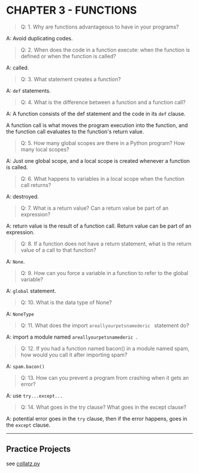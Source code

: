 # CHAPTER 3 - FUNCTIONS

> Q: 1. Why are functions advantageous to have in your programs?

A: Avoid duplicating codes.

> Q: 2. When does the code in a function execute: when the function is defined or when the function is called?

A: called.

> Q: 3. What statement creates a function?

A: `def` statements.

> Q: 4. What is the difference between a function and a function call?

A: A function consists of the def statement and the code in its `def` clause.

A function call is what moves the program execution into the function, and the function call evaluates to the  function's return value.

> Q: 5. How many global scopes are there in a Python program? How many local scopes?

A: Just one global scope, and a local scope is created whenever a function is called.

> Q: 6. What happens to variables in a local scope when the function call returns?

A: destroyed.

> Q: 7. What is a return value? Can a return value be part of an expression?

A: return value is the result of a function call. Return value can be part of an expression.

> Q: 8. If a function does not have a return statement, what is the return value of a call to that function?

A: `None`.

> Q: 9. How can you force a variable in a function to refer to the global variable?

A: `global` statement.

> Q: 10. What is the data type of None?

A: `NoneType`

> Q: 11. What does the import `areallyourpetsnamederic ` statement do?

A: import a module named `areallyourpetsnamederic `.

> Q: 12. If you had a function named bacon() in a module named spam, how would you call it after importing spam?

A: `spam.bacon()`

> Q: 13. How can you prevent a program from crashing when it gets an error?

A: use `try...except...`

> Q: 14. What goes in the try clause? What goes in the except clause?

A: potential error goes in the `try` clause, then if the error happens, goes in the `except` clause.

---

## Practice Projects

see [collatz.py](collatz.py)